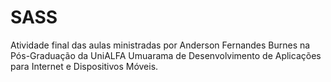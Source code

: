 # SASS

Atividade final das aulas ministradas por Anderson Fernandes Burnes na Pós-Graduação da UniALFA Umuarama de Desenvolvimento de Aplicações para Internet e Dispositivos Móveis.
